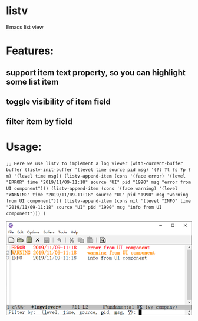 # listv
Emacs list view

# Features:
## support item text property, so you can highlight some list item
## toggle visibility of item field
## filter item by field

# Usage:
`
;; Here we use listv to implement a log viewer
(with-current-buffer buffer
  (listv-init-buffer '(level time source pid msg) '(?l ?t ?s ?p ?m) '(level time msg))
  (listv-append-item (cons '(face error) '(level "ERROR" time "2019/11/09-11:18" source "UI" pid "1990" msg "error from UI component")))
  (listv-append-item (cons '(face warning) '(level "WARNING" time "2019/11/09-11:18" source "UI" pid "1990" msg "warning from UI component")))
  (listv-append-item (cons nil '(level "INFO" time "2019/11/09-11:18" source "UI" pid "1990" msg "info from UI component")))
  )
`

![LogViewerUI](./logviewer-gui.png "logviewer-gui.png")

